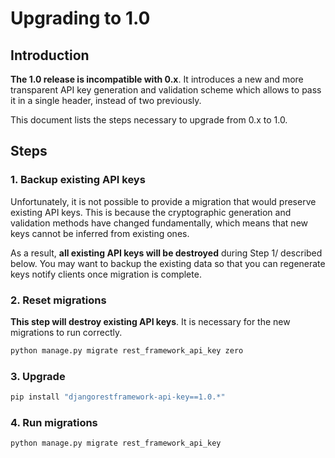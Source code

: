 # Upgrading to 1.0

## Introduction

**The 1.0 release is incompatible with 0.x**. It introduces a new and more transparent API key generation and validation scheme which allows to pass it in a single header, instead of two previously.

This document lists the steps necessary to upgrade from 0.x to 1.0.

## Steps

### 1. Backup existing API keys

Unfortunately, it is not possible to provide a migration that would preserve existing API keys. This is because the cryptographic generation and validation methods have changed fundamentally, which means that new keys cannot be inferred from existing ones.

As a result, **all existing API keys will be destroyed** during Step 1/ described below. You may want to backup the existing data so that you can regenerate keys notify clients once migration is complete.

### 2. Reset migrations

**This step will destroy existing API keys**. It is necessary for the new migrations to run correctly.

```bash
python manage.py migrate rest_framework_api_key zero
```

### 3. Upgrade

```bash
pip install "djangorestframework-api-key==1.0.*"
```

### 4. Run migrations

```bash
python manage.py migrate rest_framework_api_key
```
